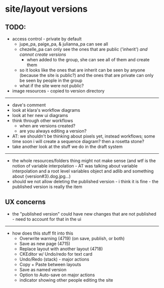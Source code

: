 # site/layout versions

## TODO:
  - access control - private by default
    - jupe_pa, paige_pa, & julianna_pa can see all
    - chezelle_pa can only see the ones that are public ('inherit') *and cannot create versions*
      - when added to the group, she can see all of them and create them
    - so it looks like the ones that are inherit can be seen by anyone (because the site is public?) and the ones that are private can only be seen by people in the group
    - what if the site were not public?
  - image resources - copied to version directory
  - ---
  - dave's comment
  - look at klara's workflow diagrams
  - look at her new ui diagrams
  - think through other workflows
    - when are versions created?
    - are you always editing a version?
  - AT: we shouldn't be thinking about pixels yet, instead workflows; some time soon i will create a sequence diagram? then a rosetta stone?
  - take another look at the stuff we do in the draft system
  ---
  - the whole resources/folders thing might not make sense (and wtf is the notion of variable interpolation - AT was talking about variable interpolation and a root level variables object and adlib and something about {version#3}.dog.jpg...)
  - should we not allow deleting the published version - i think it is fine - the published version is really the item

## UX concerns
- the "published version" could have new changes that are not published - need to account for that in the ui

-------

- how does this stuff fit into this
  - Overwrite warning (4719) (on save, publish, or both)
  - Save as new page (4715)
  - Replace layout with another layout (4718)
  - CKEditor w/ Undo/redo for text card
  - Undo/Redo (stack) - major actions
  - Copy + Paste between layouts
  - Save as named version
  - Option to Auto-save on major actions
  - indicator showing other people editing the site
